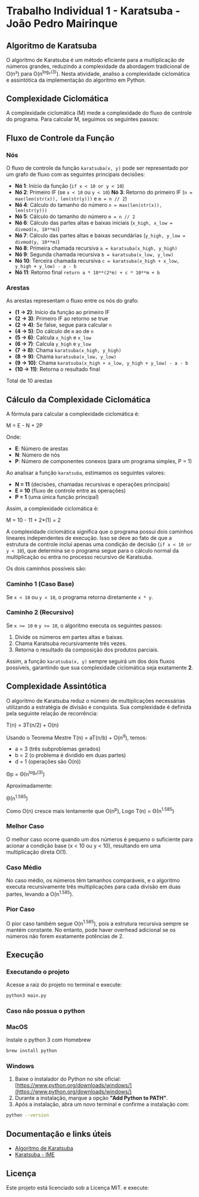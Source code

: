 # Trabalho Individual 1 - Karatsuba - João Pedro Mairinque

## Algoritmo de Karatsuba

O algoritmo de Karatsuba é um método eficiente para a multiplicação de números grandes, reduzindo a complexidade da abordagem tradicional de O(n²) para O(n<sup>log₂(3)</sup>). Nesta atividade, analiso a complexidade ciclomática e assintótica da implementação do algoritmo em Python.

## Complexidade Ciclomática

A complexidade ciclomática (M) mede a complexidade do fluxo de controle do programa. Para calcular M, seguimos os seguintes passos:

## Fluxo de Controle da Função

### Nós

O fluxo de controle da função `karatsuba(x, y)` pode ser representado por um grafo de fluxo com as seguintes principais decisões:

- **Nó 1**: Início da função (`if x < 10 or y < 10`)
- **Nó 2**: Primeiro IF (se `x < 10` ou `y < 10`)
  **Nó 3**: Retorno do primeiro IF (`n = max(len(str(x)), len(str(y)))` e `m = n // 2`)
- **Nó 4**: Cálculo do tamanho do número `n = max(len(str(x)), len(str(y)))`
- **Nó 5**: Cálculo do tamanho do número `m = n // 2`
- **Nó 6**: Cálculo das partes altas e baixas iniciais (`x_high, x_low = divmod(x, 10**m)`)
- **Nó 7**: Cálculo das partes altas e baixas secundárias (`y_high, y_low = divmod(y, 10**m)`)
- **Nó 8**: Primeira chamada recursiva `a = karatsuba(x_high, y_high)`
- **Nó 9**: Segunda chamada recursiva `b = karatsuba(x_low, y_low)`
- **Nó 10**: Terceira chamada recursiva `c = karatsuba(x_high + x_low, y_high + y_low) - a - b`
- **Nó 11**: Retorno final `return a * 10**(2*m) + c * 10**m + b`

### Arestas

As arestas representam o fluxo entre os nós do grafo:

- **(1 → 2)**: Início da função ao primeiro IF
- **(2 → 3)**: Primeiro IF ao retorno se true
- **(2 → 4)**: Se false, segue para calcular `n`
- **(4 → 5)**: Do cálculo de `m` ao de `n`
- **(5 → 6)**: Calcula `x_high` e `x_low`
- **(6 → 7)**: Calcula `y_high` e `y_low`
- **(7 → 8)**: Chama `karatsuba(x_high, y_high)`
- **(8 → 9)**: Chama `karatsuba(x_low, y_low)`
- **(9 → 10)**: Chama `karatsuba(x_high + x_low, y_high + y_low) - a - b`
- **(10 → 11)**: Retorna o resultado final

Total de 10 arestas

## Cálculo da Complexidade Ciclomática

A fórmula para calcular a complexidade ciclomática é:

M = E - N + 2P

Onde:

- **E**: Número de arestas
- **N**: Número de nós
- **P**: Número de componentes conexos (para um programa simples, P = 1)

Ao analisar a função `karatsuba`, estimamos os seguintes valores:

- **N = 11** (decisões, chamadas recursivas e operações principais)
- **E = 10** (fluxo de controle entre as operações)
- **P = 1** (uma única função principal)

Assim, a complexidade ciclomática é:

M = 10 - 11 + 2*(1) = 2

A complexidade ciclomática significa que o programa possui dois caminhos lineares independentes de execução. Isso se deve ao fato de que a estrutura de controle inclui apenas uma condição de decisão (`if x < 10 or y < 10`), que determina se o programa segue para o cálculo normal da multiplicação ou entra no processo recursivo de Karatsuba.

Os dois caminhos possíveis são:

### Caminho 1 (Caso Base)

Se `x < 10` ou `y < 10`, o programa retorna diretamente `x * y`.

### Caminho 2 (Recursivo)

Se `x >= 10` e `y >= 10`, o algoritmo executa os seguintes passos:

1. Divide os números em partes altas e baixas.
2. Chama Karatsuba recursivamente três vezes.
3. Retorna o resultado da composição dos produtos parciais.

Assim, a função `karatsuba(x, y)` sempre seguirá um dos dois fluxos possíveis, garantindo que sua complexidade ciclomática seja exatamente **2**.

## Complexidade Assintótica

O algoritmo de Karatsuba reduz o número de multiplicações necessárias utilizando a estratégia de divisão e conquista. Sua complexidade é definida pela seguinte relação de recorrência:

T(n) = 3T(n/2) + O(n)

Usando o Teorema Mestre T(n) = aT(n/b) + O(n<sup>d</sup>), temos:

- a = 3 (três subproblemas gerados)
- b = 2 (o problema é dividido em duas partes)
- d = 1 (operações são O(n))

Θp = Θ(n<sup>log₂(3)</sup>)

Aproximadamente:

Θ(n<sup>1.585</sup>)

Como O(n) cresce mais lentamente que O(n<sup>p</sup>), Logo T(n) = Θ(n<sup>1.585</sup>)

### Melhor Caso

O melhor caso ocorre quando um dos números é pequeno o suficiente para acionar a condição base (x < 10 ou y < 10), resultando em uma multiplicação direta O(1).

### Caso Médio

No caso médio, os números têm tamanhos comparáveis, e o algoritmo executa recursivamente três multiplicações para cada divisão em duas partes, levando a O(n<sup>1.585</sup>).

### Pior Caso

O pior caso também segue O(n<sup>1.585</sup>), pois a estrutura recursiva sempre se mantém constante. No entanto, pode haver overhead adicional se os números não forem exatamente potências de 2.

## Execução



### Executando o projeto



Acesse a raiz do projeto no terminal e execute:

```bash
python3 main.py
```

### Caso não possua o python

### MacOS

Instale o python 3 com Homebrew

```bash
brew install python
```

### Windows

1. Baixe o instalador do Python no site oficial:  
   [https://www.python.org/downloads/windows/](https://www.python.org/downloads/windows/)
2. Durante a instalação, marque a opção **"Add Python to PATH"**.
3. Após a instalação, abra um novo terminal e confirme a instalação com:

```bash
python --version
```

## Documentação e links úteis

- [Algoritmo de Karatsuba](https://pt.wikipedia.org/wiki/Algoritmo_de_Karatsuba)
- [Karatsuba - IME](https://www.ime.usp.br/~pf/analise_de_algoritmos/aulas/karatsuba.html)

## Licença

Este projeto está licenciado sob a Licença MIT. e execute:
